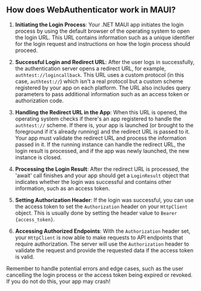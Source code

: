 ## How does WebAuthenticator work in MAUI?

1. **Initiating the Login Process**: Your .NET MAUI app initiates the login process by using the default browser of the operating system to open the login URL. This URL contains information such as a unique identifier for the login request and instructions on how the login process should proceed.

2. **Successful Login and Redirect URL**: After the user logs in successfully, the authentication server opens a redirect URL, for example, `authtest://logincallback`. This URL uses a custom protocol (in this case, `authtest://`) which isn't a real protocol but a custom scheme registered by your app on each platform. The URL also includes query parameters to pass additional information such as an access token or authorization code.

3. **Handling the Redirect URL in the App**: When this URL is opened, the operating system checks if there's an app registered to handle the `authtest://` scheme. If there is, your app is launched (or brought to the foreground if it's already running) and the redirect URL is passed to it. Your app must validate the redirect URL and process the information passed in it. If the running instance can handle the redirect URL, the login result is processed, and if the app was newly launched, the new instance is closed.

4. **Processing the Login Result**: After the redirect URL is processed, the 'await' call finishes and your app should get a `LoginResult` object that indicates whether the login was successful and contains other information, such as an access token.

5. **Setting Authorization Header**: If the login was successful, you can use the access token to set the `Authorization` header on your `HttpClient` object. This is usually done by setting the header value to `Bearer {access_token}`.

6. **Accessing Authorized Endpoints**: With the `Authorization` header set, your `HttpClient` is now able to make requests to API endpoints that require authorization. The server will use the `Authorization` header to validate the request and provide the requested data if the access token is valid.

Remember to handle potential errors and edge cases, such as the user cancelling the login process or the access token being expired or revoked. If you do not do this, your app may crash!